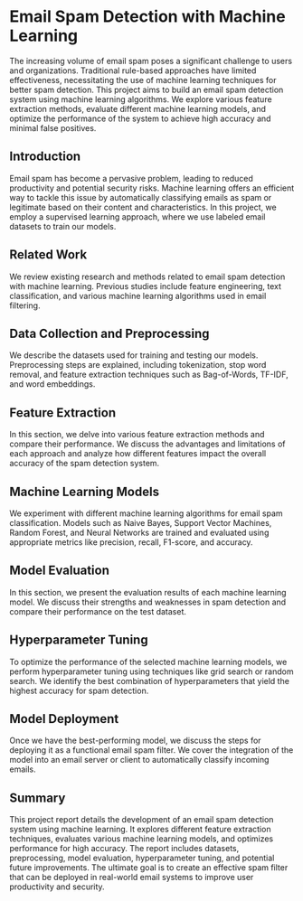 # Email Spam Detection with Machine Learning

The increasing volume of email spam poses a significant challenge to users and organizations. Traditional rule-based approaches have limited effectiveness, necessitating the use of machine learning techniques for better spam detection. This project aims to build an email spam detection system using machine learning algorithms. We explore various feature extraction methods, evaluate different machine learning models, and optimize the performance of the system to achieve high accuracy and minimal false positives.


## Introduction

Email spam has become a pervasive problem, leading to reduced productivity and potential security risks. Machine learning offers an efficient way to tackle this issue by automatically classifying emails as spam or legitimate based on their content and characteristics. In this project, we employ a supervised learning approach, where we use labeled email datasets to train our models.


## Related Work

We review existing research and methods related to email spam detection with machine learning. Previous studies include feature engineering, text classification, and various machine learning algorithms used in email filtering.


## Data Collection and Preprocessing

We describe the datasets used for training and testing our models. Preprocessing steps are explained, including tokenization, stop word removal, and feature extraction techniques such as Bag-of-Words, TF-IDF, and word embeddings.


## Feature Extraction

In this section, we delve into various feature extraction methods and compare their performance. We discuss the advantages and limitations of each approach and analyze how different features impact the overall accuracy of the spam detection system.


## Machine Learning Models

We experiment with different machine learning algorithms for email spam classification. Models such as Naive Bayes, Support Vector Machines, Random Forest, and Neural Networks are trained and evaluated using appropriate metrics like precision, recall, F1-score, and accuracy.


## Model Evaluation

In this section, we present the evaluation results of each machine learning model. We discuss their strengths and weaknesses in spam detection and compare their performance on the test dataset.


## Hyperparameter Tuning

To optimize the performance of the selected machine learning models, we perform hyperparameter tuning using techniques like grid search or random search. We identify the best combination of hyperparameters that yield the highest accuracy for spam detection.


## Model Deployment

Once we have the best-performing model, we discuss the steps for deploying it as a functional email spam filter. We cover the integration of the model into an email server or client to automatically classify incoming emails.


## Summary

This project report details the development of an email spam detection system using machine learning. It explores different feature extraction techniques, evaluates various machine learning models, and optimizes performance for high accuracy. The report includes datasets, preprocessing, model evaluation, hyperparameter tuning, and potential future improvements. The ultimate goal is to create an effective spam filter that can be deployed in real-world email systems to improve user productivity and security.
